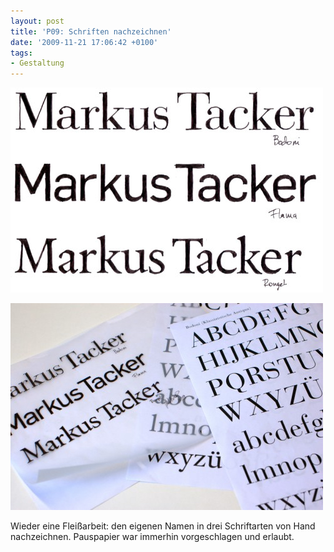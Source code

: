 ```yaml
---
layout: post
title: 'P09: Schriften nachzeichnen'
date: '2009-11-21 17:06:42 +0100'
tags:
- Gestaltung
---
```

<p><img src="/uploads/2009/11/typo-handzeichnen.jpg" alt="P09: Schriften nachzeichnen" title="P09: Schriften nachzeichnen" width="500" height="328" class="aligncenter size-full wp-image-70" /></p>
<p><img src="/uploads/2009/11/DSC_5030-500x331.jpg" alt="P09: Schriften nachzeichnen" width="500" height="331" class="aligncenter size-medium wp-image-112" /></p>
<p>Wieder eine Fleißarbeit: den eigenen Namen in drei Schriftarten von Hand nachzeichnen. Pauspapier war immerhin vorgeschlagen und erlaubt.</p>
